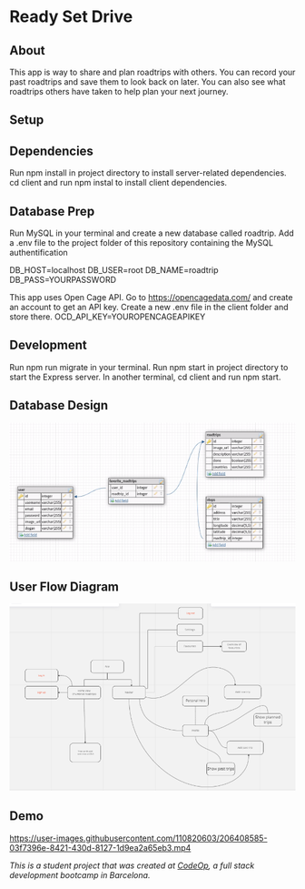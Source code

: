 # Ready Set Drive

## About
This app is way to share and plan roadtrips with others. You can record your past roadtrips and save them to look back on later. You can also see what roadtrips others have taken to help plan your next journey.

## Setup

## Dependencies
Run npm install in project directory to install server-related dependencies.
cd client and run npm instal to install client dependencies.

## Database Prep
Run MySQL in your terminal and create a new database called roadtrip.
Add a .env file to the project folder of this repository containing the MySQL authentification


  DB_HOST=localhost
  DB_USER=root
  DB_NAME=roadtrip
  DB_PASS=YOURPASSWORD

This app uses Open Cage API. Go to https://opencagedata.com/ and create an account to get an API key. Create a new .env file in the client folder and store there.
  OCD_API_KEY=YOUROPENCAGEAPIKEY

## Development
Run npm run migrate in your terminal.
Run npm start in project directory to start the Express server.
In another terminal, cd client and run npm start.

## Database Design
![DB](/images/schema.png)
## User Flow Diagram
![UserFlow](/images/userflow.png)


## Demo


https://user-images.githubusercontent.com/110820603/206408585-03f7396e-8421-430d-8127-1d9ea2a65eb3.mp4


 _This is a student project that was created at [CodeOp](http://codeop.tech), a full stack development bootcamp in Barcelona._
